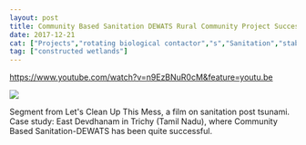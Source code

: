 ```yaml
---
layout: post
title: Community Based Sanitation DEWATS Rural Community Project Success
date: 2017-12-21
cat: ["Projects","rotating biological contactor","s","Sanitation","stabilization ponds","trickling filters"]
tag: ["constructed wetlands"]
---
```


https://www.youtube.com/watch?v=n9EzBNuR0cM&feature=youtu.be

![](Screen-Shot-2017-12-21-at-5.58.14-PM-300x163.png)

Segment from Let's Clean Up This Mess, a film on sanitation post tsunami. Case study: East Devdhanam in Trichy (Tamil Nadu), where Community Based Sanitation-DEWATS has been quite successful.